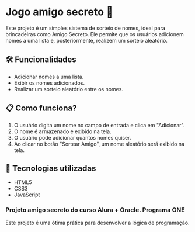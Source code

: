 # Jogo amigo secreto 👀

Este projeto é um simples sistema de sorteio de nomes, ideal para brincadeiras como Amigo Secreto. Ele permite que os usuários adicionem nomes a uma lista e, posteriormente, realizem um sorteio aleatório.

## 🛠️ Funcionalidades
- Adicionar nomes a uma lista.
- Exibir os nomes adicionados.
- Realizar um sorteio aleatório entre os nomes.

## 📋 Como funciona?
1. O usuário digita um nome no campo de entrada e clica em "Adicionar".
2. O nome é armazenado e exibido na tela.
3. O usuário pode adicionar quantos nomes quiser.
4. Ao clicar no botão "Sortear Amigo", um nome aleatório será exibido na tela.


## 📜 Tecnologias utilizadas
- HTML5
- CSS3
- JavaScript





### Projeto amigo secreto do curso Alura + Oracle. Programa ONE
Este projeto é uma ótima prática para desenvolver a lógica de programação. 


